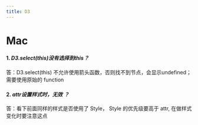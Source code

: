 ```yaml
---
title: D3
---
```

# Mac

#### 1. *D3.select(this)没有选择到this？*   
答：D3.select(this) 不允许使用箭头函数，否则找不到节点，会显示undefined；需要使用原始的 function 

#### 2. *attr设置样式时，无效 ？*   
答：看下前面同样的样式是否使用了 Style， Style 的优先级要高于 attr, 在做样式变化时要注意这点
 